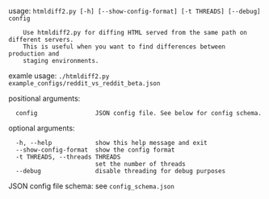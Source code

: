 usage: `htmldiff2.py [-h] [--show-config-format] [-t THREADS] [--debug] config`

        Use htmldiff2.py for diffing HTML served from the same path on different servers.
        This is useful when you want to find differences between production and
        staging environments.

examle usage: `./htmldiff2.py example_configs/reddit_vs_reddit_beta.json`

positional arguments:
```
  config                JSON config file. See below for config schema.
```

optional arguments:
```
  -h, --help            show this help message and exit
  --show-config-format  show the config format
  -t THREADS, --threads THREADS
                        set the number of threads
  --debug               disable threading for debug purposes
```

JSON config file schema: see `config_schema.json`